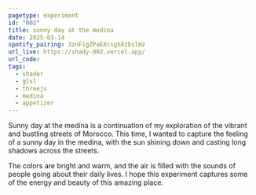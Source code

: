 ```yaml
---
pagetype: experiment
id: "002"
title: sunny day at the medina
date: 2025-03-14
spotify_pairing: 3znFigZPaEXcsgh8zbslHz
url_live: https://shady-002.vercel.app/
url_code: 
tags: 
  - shader
  - glsl
  - threejs
  - medina
  - appetizer
---
```


Sunny day at the medina is a continuation of my exploration of the vibrant and bustling streets of Morocco. This time, I wanted to capture the feeling of a sunny day in the medina, with the sun shining down and casting long shadows across the streets.

The colors are bright and warm, and the air is filled with the sounds of people going about their daily lives. I hope this experiment captures some of the energy and beauty of this amazing place. 